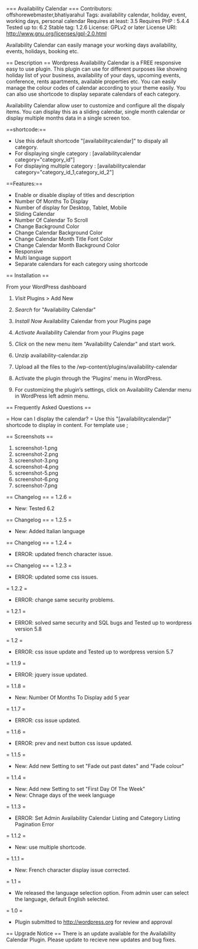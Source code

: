 === Availability Calendar ===
Contributors: offshorewebmaster,bhatiyarahul
Tags: availability calendar, holiday, event, working days, personal calendar 
Requires at least: 3.5
Requires PHP : 5.4.4
Tested up to: 6.2
Stable tag: 1.2.6
License: GPLv2 or later
License URI: http://www.gnu.org/licenses/gpl-2.0.html

Availability Calendar can easily manage your working days availability, events, holidays, booking etc.

== Description ==
Wordpress Availability Calendar is a FREE responsive easy to use plugin. This plugin can use for different purposes like showing holiday list of your business, availability of your days, upcoming events, conference, rents apartments, available properties etc.  You can easily manage the colour codes of calendar according to your theme easily. You can also use shortcode to display separate calendars of each category.
 
Availability Calendar allow user to customize and configure all the dispaly items. You can display this as a sliding calendar, single month calendar or display multiple months data in a single screen too.  

==shortcode:==
 * Use this default shortcode "[availabilitycalendar]" to dispaly all category.
 * For displaying single category : [availabilitycalendar category="category_id"]
 * For displaying multiple category : [availabilitycalendar category="category_id_1,category_id_2"]

==Features:==
 * Enable or disable display of titles and description
 * Number Of Months To Display
 * Number of display for Desktop, Tablet, Mobile 
 * Sliding Calendar
 * Number Of Calendar To Scroll
 * Change Background Color
 * Change Calendar Background Color
 * Change Calendar Month Title Font Color
 * Change Calendar Month Background Color
 * Responsive
 * Multi language support
 * Separate calendars for each category using shortcode
 
== Installation ==

From your WordPress dashboard

1. *Visit* Plugins > Add New
2. *Search* for "Availability Calendar"
3. *Install Now* Availability Calendar from your Plugins page
4. *Activate* Availability Calendar from your Plugins page
5. *Click* on the new menu item "Availability Calendar" and start work.

1. Unzip availability-calendar.zip
2. Upload all the files to the /wp-content/plugins/availability-calendar
3. Activate the plugin through the ‘Plugins’ menu in WordPress.
4. For customizing the plugin’s settings, click on Availability Calendar menu in WordPress left admin menu.

== Frequently Asked Questions ==

= How can I display the calendar? =
Use this "[availabilitycalendar]" shortcode to display in content. For template use <?php echo do_shortcode('[availabilitycalendar]');?>;
	
== Screenshots ==

1. screenshot-1.png
2. screenshot-2.png
3. screenshot-3.png
4. screenshot-4.png
5. screenshot-5.png
6. screenshot-6.png
7. screenshot-7.png

== Changelog ==
= 1.2.6 =
* New: Tested 6.2


== Changelog ==
= 1.2.5 =
* New: Added Italian language

== Changelog ==
= 1.2.4 =
* ERROR: updated french character issue.

== Changelog ==
= 1.2.3 =
* ERROR: updated some css issues.

= 1.2.2 =
* ERROR: change same security problems.

= 1.2.1 =
* ERROR: solved same security and SQL bugs and Tested up to wordpress version 5.8

= 1.2 =
* ERROR: css issue update and Tested up to wordpress version 5.7

= 1.1.9 =
* ERROR: jquery issue updated.

= 1.1.8 =
* New: Number Of Months To Display add 5 year

= 1.1.7 =
* ERROR: css issue updated.

= 1.1.6 =
* ERROR: prev and next button css issue updated.

= 1.1.5 =
* New: Add new Setting to set "Fade out past dates" and "Fade colour"

= 1.1.4 =
* New: Add new Setting to set "First Day Of The Week"
* New: Chnage days of the week language

= 1.1.3 =
* ERROR: Set Admin Availability Calendar Listing and Category Listing Pagination Error

= 1.1.2 =
* New: use multiple shortcode.

= 1.1.1 =
* New: French character display issue corrected.

= 1.1 =
* We released the language selection option. From admin user can select the language, default English selected.

= 1.0 =
* Plugin submitted to http://wordpress.org for review and approval
  
== Upgrade Notice ==
There is an update available for the Availability Calendar Plugin. Please update to recieve new updates and bug fixes.
